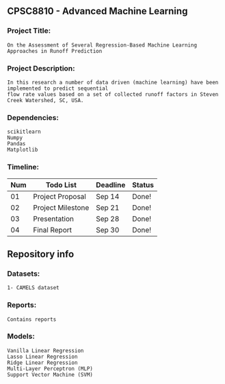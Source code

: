 ## CPSC8810 - Advanced Machine Learning
### Project Title: 
    On the Assessment of Several Regression-Based Machine Learning Approaches in Runoff Prediction

### Project Description: 
    In this research a number of data driven (machine learning) have been implemented to predict sequential
    flow rate values based on a set of collected runoff factors in Steven Creek Watershed, SC, USA.

### Dependencies:
    scikitlearn
    Numpy
    Pandas
    Matplotlib

### Timeline:
|Num| Todo List | Deadline | Status |
| --- | --- | --- | --- |
|01| Project Proposal | Sep 14 | Done! |
|02| Project Milestone | Sep 21 | Done! |
|03| Presentation | Sep 28 | Done! |
|04| Final Report | Sep 30 | Done! |


## Repository info

### Datasets: 
    1- CAMELS dataset

### Reports: 
    Contains reports
    
### Models:
    Vanilla Linear Regression
    Lasso Linear Regression
    Ridge Linear Regression
    Multi-Layer Perceptron (MLP)
    Support Vector Machine (SVM)
    


